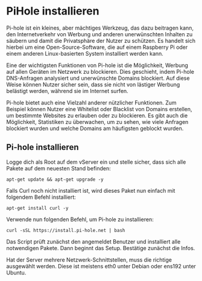 # PiHole installieren

Pi-hole ist ein kleines, aber mächtiges Werkzeug, das dazu beitragen kann, den Internetverkehr von Werbung und anderen unerwünschten Inhalten zu säubern und damit die Privatsphäre der Nutzer zu schützen. Es handelt sich hierbei um eine Open-Source-Software, die auf einem Raspberry Pi oder einem anderen Linux-basierten System installiert werden kann.

Eine der wichtigsten Funktionen von Pi-hole ist die Möglichkeit, Werbung auf allen Geräten im Netzwerk zu blockieren. Dies geschieht, indem Pi-hole DNS-Anfragen analysiert und unerwünschte Domains blockiert. Auf diese Weise können Nutzer sicher sein, dass sie nicht von lästiger Werbung belästigt werden, während sie im Internet surfen.

Pi-hole bietet auch eine Vielzahl anderer nützlicher Funktionen. Zum Beispiel können Nutzer eine Whitelist oder Blacklist von Domains erstellen, um bestimmte Websites zu erlauben oder zu blockieren. Es gibt auch die Möglichkeit, Statistiken zu überwachen, um zu sehen, wie viele Anfragen blockiert wurden und welche Domains am häufigsten geblockt wurden.

## Pi-hole installieren

Logge dich als Root auf dem vServer ein und stelle sicher, dass sich alle Pakete auf dem neuesten Stand befinden:
```
apt-get update && apt-get upgrade -y
```
Falls Curl noch nicht installiert ist, wird dieses Paket nun einfach mit folgendem Befehl installiert:
```
apt-get install curl -y
```
Verwende nun folgenden Befehl, um Pi-hole zu installieren:
```
curl -sSL https://install.pi-hole.net | bash
```
Das Script prüft zunächst den angemeldet Benutzer und installiert alle notwendigen Pakete. Dann beginnt das Setup. Bestätige zunächst die Infos.

Hat der Server mehrere Netzwerk-Schnittstellen, muss die richtige ausgewählt werden. Diese ist meistens eth0 unter Debian oder ens192 unter Ubuntu.
